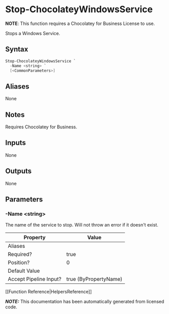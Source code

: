 ﻿# Stop-ChocolateyWindowsService

**NOTE**: This function requires a Chocolatey for Business License to use.

Stops a Windows Service.


## Syntax

~~~powershell
Stop-ChocolateyWindowsService `
  -Name <string> `
  [<CommonParameters>]
~~~



## Aliases

None

## Notes
Requires Chocolatey for Business.

## Inputs

None

## Outputs

None

## Parameters

###  -Name &lt;string&gt;
The name of the service to stop. Will not throw an error if it doesn't exist.


Property               | Value
---------------------- | ---------------------
Aliases                |
Required?              | true
Position?              | 0
Default Value          |
Accept Pipeline Input? | true (ByPropertyName)




[[Function Reference|HelpersReference]]

***NOTE:*** This documentation has been automatically generated from licensed code.
